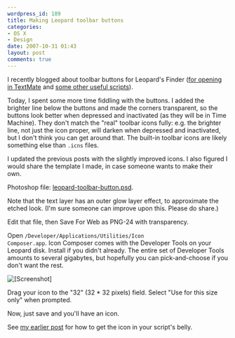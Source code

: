 ```yaml
---
wordpress_id: 189
title: Making Leopard toolbar buttons
categories:
- OS X
- Design
date: 2007-10-31 01:43
layout: post
comments: true
---
```

I recently blogged about toolbar buttons for Leopard's Finder (<a href="http://henrik.nyh.se/2007/10/open-in-textmate-from-leopard-finder">for opening in TextMate</a> and <a href="http://henrik.nyh.se/2007/10/open-terminal-here-and-glob-select-in-leopard-finder">some other useful scripts</a>).

Today, I spent some more time fiddling with the buttons. I added the brighter line below the buttons and made the corners transparent, so the buttons look better when depressed and inactivated (as they will be in Time Machine). They don't match the "real" toolbar icons fully: e.g. the brighter line, not just the icon proper, will darken when depressed and inactivated, but I don't think you can get around that. The built-in toolbar icons are likely something else than <code>.icns</code> files.

I updated the previous posts with the slightly improved icons. I also figured I would share the template I made, in case someone wants to make their own.

<!--more-->

Photoshop file: <a href="http://henrik.nyh.se/uploads/leopard-toolbar-button.psd">leopard-toolbar-button.psd</a>.

Note that the text layer has an outer glow layer effect, to approximate the etched look. (I'm sure someone can improve upon this. Please do share.)

Edit that file, then Save For Web as PNG-24 with transparency.

Open <code>/Developer/Applications/Utilities/Icon Composer.app</code>. Icon Composer comes with the Developer Tools on your Leopard disk. Install if you didn't already. The entire set of Developer Tools amounts to several gigabytes, but hopefully you can pick-and-choose if you don't want the rest.

<p class="center"><img src="http://henrik.nyh.se/uploads/icon-composer-toolbar.png" alt="[Screenshot]" /></p>

Drag your icon to the "32" (32 * 32 pixels) field. Select "Use for this size only" when prompted.

Now, just save and you'll have an icon.

See <a href="http://henrik.nyh.se/2007/10/open-terminal-here-and-glob-select-in-leopard-finder">my earlier post</a> for how to get the icon in your script's belly.
